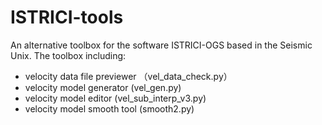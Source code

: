# ISTRICI-tools
An alternative toolbox for the software ISTRICI-OGS based in the Seismic Unix.
The toolbox including:  
- velocity data file previewer （vel_data_check.py） 
- velocity model generator (vel_gen.py) 
- velocity model editor (vel_sub_interp_v3.py) 
- velocity model smooth tool (smooth2.py) 

